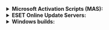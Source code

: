 <details>
<summary><strong>Microsoft Activation Scripts (MAS):</strong></summary>
<br />

### ⚠️ Microsoft Activation Scripts (MAS):

Новый безотказный способ активировать Windows и Office в два клика

Одна из мощнейших утилит Microsoft Activation Scripts получила обновление, которое активирует систему раз и навсегда.

• Открываем PowerShell (не CMD).

• Вставляем туда 

```bash
irm https://get.activated.win | iex
```
• Выбираем, что нужно активировать

• Пользуемся.


</details>


<details>
<summary><strong>ESET Online Update Servers:</strong></summary>
<br />


⚠️  Адреса обновления ⚠️ 

🌐 Основной: 

```bash
https://20may.uz
```

```bash
https://you.vipant.uz/
```

🔒 Логин: 

```bash
VICTORY
``` 

```bash
EAV-073911637
``` 

🔑 Пароль: 

```bash
MAY
``` 

```bash
g7mrThad
``` 


⚠️ Для старых версий используйте http

🌐 Для старых: 

```bash
http://20may.uz
```

```bash
http://you.vipant.uz/
```


</details>


<details>
<summary><strong>Windows builds:</strong></summary>
<br />

### ⚠️ Windows 10 22H2 (19045.5737) 64in2 x86/x64 by adguard (v25.04.09) [Ru/En]
Версия программы: 22H2 19045.5737

Официальный сайт: [ссылка](https://support.microsoft.com/ru-ru/windows)

Официальный сайт сборщика:  [ссылка](https://forum.rg-adguard.net/threads/windows-10-version-22h2-with-update-19045-5737-aio-64in2-x86-x64-by-adguard-v25-04-09-en-ru.2633/)

Язык интерфейса: русский, английский

Лечение: требуется, но отсутствует

<details>
<summary><strong>Системные требования:</strong></summary>
<br />

Процессор: Процессор с частотой 1 гигагерц (ГГц) или быстрее или система на кристалле SoC.

ОЗУ: 1 гигабайт (ГБ) для 32-разрядных систем или 2 ГБ для 64-разрядных систем.
Место на жестком диске: 16 ГБ для 32-разрядных систем или 32 ГБ для 64-разрядных систем.

Видеоадаптер: DirectX 9 или более поздней версии с драйвером WDDM 1.0.
Дисплей: 800 x 600.

Интернет-соединение: Для выполнения обновлений и работы определенных функций требуется подключение к Интернету.

</details>

<details>
<summary><strong>Особенности сборки:</strong></summary>
<br />

— Интегрированы обновления по 8 апреля 2025 года;
— Интегрирован .Net Framework 4.8.1;
— Включен .Net Framework 3.5 (включая 2.0 и 3.0);
— Системы не были в режиме аудита.

</details>

<details>
<summary><strong>Список редакций:</strong></summary>
<br />

Windows 10 Home x86-x64
Windows 10 Home N x86-x64
Windows 10 Pro x86-x64
Windows 10 Pro N x86-x64
Windows 10 Home Single Language x86-x64
Windows 10 Pro Education x86-x64
Windows 10 Pro N Education x86-x64
Windows 10 Pro for Workstations x86-x64
Windows 10 Pro N for Workstations x86-x64
Windows 10 Pro Single Language x86-x64
Windows 10 Education x86-x64
Windows 10 Education N x86-x64
Windows 10 Enterprise for Virtual Desktops x86-x64
Windows 10 Enterprise x86-x64
Windows 10 Enterprise N x86-x64
Windows 10 IoT Enterprise x86-x64

</details>

<details>
<summary><strong>Контрольные суммы:</strong></summary>
<br />

en-ru_windows_10_version_22h2_with_update_19045.5737_aio_32in1_x64_v25.04.09_by_adguard.iso
MD5: b16765f127a94c8511ea4978ec0912d9
SHA-1: a7c40b8f9b9ecc53dd5e1c5e9a1c7e54cc0dfea4
SHA-256: e69eda2b72112106511e92af0ee464cb14db8f72069670044fe700de8d4593d4

en-ru_windows_10_version_22h2_with_update_19045.5737_aio_32in1_x86_v25.04.09_by_adguard.iso
MD5: 1b47bf35c11824eec81c98f02f97504c
SHA-1: 6ee41b605131e7313b2a4a1165a764c30486bdcd
SHA-256: 01b4d7e1916f4537a226f713ec2730dbef19840c5c5cce0d3769c4a6e415b295

</details>

Описание:

Сборка сделана на основе оригинальных образов MSDN. Были интегрированы обновления по 8 апреля 2025 года. В ней нет никаких косметических изменений и ничего не вырезано.


</details>



